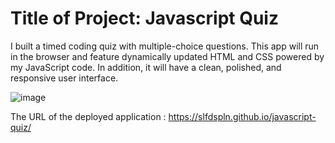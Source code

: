 # Title of Project: Javascript Quiz
I built a timed coding quiz with multiple-choice questions. 
This app will run in the browser and feature dynamically updated HTML and CSS powered by my JavaScript code. In addition, it will have a clean, polished, and responsive user interface.

![image](https://user-images.githubusercontent.com/121422214/228421777-89103462-c7a5-4156-94bd-fc7fca9e8a75.png)

The URL of the deployed application : https://slfdspln.github.io/javascript-quiz/
